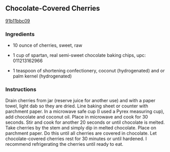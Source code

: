 ## Chocolate-Covered Cherries

[91b11bbc09](http://tastykitchen.com/recipes/desserts/chocolate-covered-cherries-2/)

### Ingredients

 - 10 ounce of cherries, sweet, raw

 - 1 cup of spartan, real semi-sweet chocolate baking chips, upc: 011213162966

 - 1 teaspoon of shortening confectionery, coconut (hydrogenated) and or palm kernel (hydrogenated)

### Instructions

Drain cherries from jar (reserve juice for another use) and with a paper towel, light dab so they are dried. Line baking sheet or counter with parchment paper. In a microwave safe cup (I used a Pyrex measuring cup), add chocolate and coconut oil. Place in microwave and cook for 30 seconds. Stir and cook for another 20 seconds or until chocolate is melted. Take cherries by the stem and simply dip in melted chocolate. Place on parchment paper. Do this until all cherries are covered in chocolate. Let chocolate-covered cherries rest for 30 minutes or until hardened. I recommend refrigerating the cherries until ready to eat.
